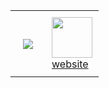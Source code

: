 <div id="image-table" align="center">
    <table>
        <tr>
            <td style="padding:20px">
                
<img src="https://spotify-github-profile.kittinanx.com/api/view?uid=vittor.marx&cover_image=true&theme=novatorem&show_offline=false&background_color=121212&interchange=false)](https://github.com/kittinan/spotify-github-profile" />            
            </td>
            <td style="padding:10px">
              <a href="https://x.com/kojimawhore"> <img src="https://media.tenor.com/Ti1bgRJiodYAAAAj/sword.gif" width=65 /></a> <br>
              <a href="https://vittordallacqua.github.io/me/">website</a>
            </td>
        </tr>
    </table>
</div>

</div>
